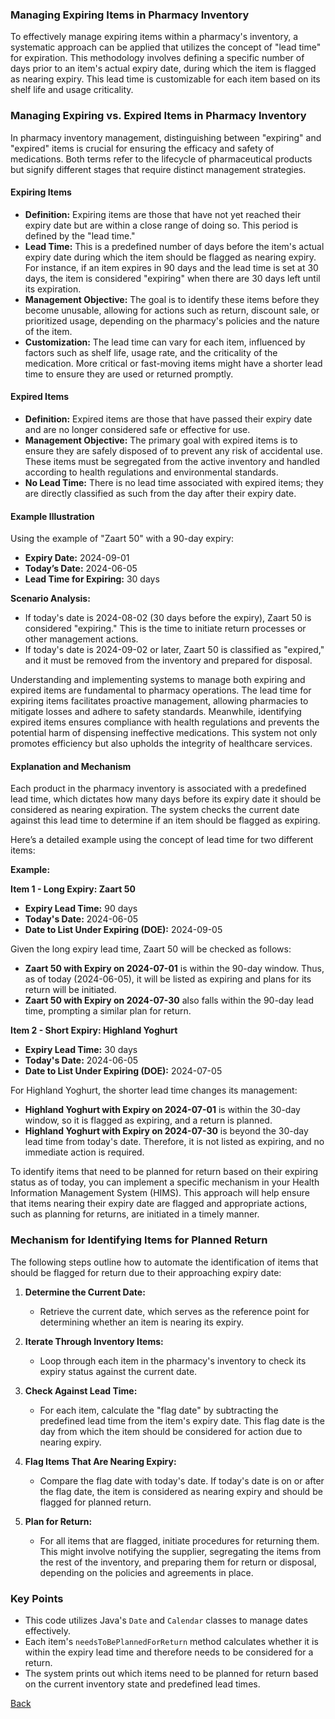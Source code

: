 ### Managing Expiring Items in Pharmacy Inventory

To effectively manage expiring items within a pharmacy's inventory, a systematic approach can be applied that utilizes the concept of "lead time" for expiration. This methodology involves defining a specific number of days prior to an item's actual expiry date, during which the item is flagged as nearing expiry. This lead time is customizable for each item based on its shelf life and usage criticality.


### Managing Expiring vs. Expired Items in Pharmacy Inventory

In pharmacy inventory management, distinguishing between "expiring" and "expired" items is crucial for ensuring the efficacy and safety of medications. Both terms refer to the lifecycle of pharmaceutical products but signify different stages that require distinct management strategies.

#### Expiring Items

- **Definition:** Expiring items are those that have not yet reached their expiry date but are within a close range of doing so. This period is defined by the "lead time."
- **Lead Time:** This is a predefined number of days before the item's actual expiry date during which the item should be flagged as nearing expiry. For instance, if an item expires in 90 days and the lead time is set at 30 days, the item is considered "expiring" when there are 30 days left until its expiration.
- **Management Objective:** The goal is to identify these items before they become unusable, allowing for actions such as return, discount sale, or prioritized usage, depending on the pharmacy's policies and the nature of the item.
- **Customization:** The lead time can vary for each item, influenced by factors such as shelf life, usage rate, and the criticality of the medication. More critical or fast-moving items might have a shorter lead time to ensure they are used or returned promptly.

#### Expired Items

- **Definition:** Expired items are those that have passed their expiry date and are no longer considered safe or effective for use.
- **Management Objective:** The primary goal with expired items is to ensure they are safely disposed of to prevent any risk of accidental use. These items must be segregated from the active inventory and handled according to health regulations and environmental standards.
- **No Lead Time:** There is no lead time associated with expired items; they are directly classified as such from the day after their expiry date.

#### Example Illustration

Using the example of "Zaart 50" with a 90-day expiry:

- **Expiry Date:** 2024-09-01
- **Today’s Date:** 2024-06-05
- **Lead Time for Expiring:** 30 days

**Scenario Analysis:**

- If today's date is 2024-08-02 (30 days before the expiry), Zaart 50 is considered "expiring." This is the time to initiate return processes or other management actions.
- If today's date is 2024-09-02 or later, Zaart 50 is classified as "expired," and it must be removed from the inventory and prepared for disposal.

Understanding and implementing systems to manage both expiring and expired items are fundamental to pharmacy operations. The lead time for expiring items facilitates proactive management, allowing pharmacies to mitigate losses and adhere to safety standards. Meanwhile, identifying expired items ensures compliance with health regulations and prevents the potential harm of dispensing ineffective medications. This system not only promotes efficiency but also upholds the integrity of healthcare services.

#### Explanation and Mechanism

Each product in the pharmacy inventory is associated with a predefined lead time, which dictates how many days before its expiry date it should be considered as nearing expiration. The system checks the current date against this lead time to determine if an item should be flagged as expiring.

Here’s a detailed example using the concept of lead time for two different items:

**Example:**

**Item 1 - Long Expiry: Zaart 50**

- **Expiry Lead Time:** 90 days
- **Today's Date:** 2024-06-05
- **Date to List Under Expiring (DOE):** 2024-09-05

Given the long expiry lead time, Zaart 50 will be checked as follows:

- **Zaart 50 with Expiry on 2024-07-01** is within the 90-day window. Thus, as of today (2024-06-05), it will be listed as expiring and plans for its return will be initiated.
- **Zaart 50 with Expiry on 2024-07-30** also falls within the 90-day lead time, prompting a similar plan for return.

**Item 2 - Short Expiry: Highland Yoghurt**

- **Expiry Lead Time:** 30 days
- **Today's Date:** 2024-06-05
- **Date to List Under Expiring (DOE):** 2024-07-05

For Highland Yoghurt, the shorter lead time changes its management:

- **Highland Yoghurt with Expiry on 2024-07-01** is within the 30-day window, so it is flagged as expiring, and a return is planned.
- **Highland Yoghurt with Expiry on 2024-07-30** is beyond the 30-day lead time from today's date. Therefore, it is not listed as expiring, and no immediate action is required.

To identify items that need to be planned for return based on their expiring status as of today, you can implement a specific mechanism in your Health Information Management System (HIMS). This approach will help ensure that items nearing their expiry date are flagged and appropriate actions, such as planning for returns, are initiated in a timely manner.

### Mechanism for Identifying Items for Planned Return

The following steps outline how to automate the identification of items that should be flagged for return due to their approaching expiry date:

1. **Determine the Current Date:**
   - Retrieve the current date, which serves as the reference point for determining whether an item is nearing its expiry.

2. **Iterate Through Inventory Items:**
   - Loop through each item in the pharmacy's inventory to check its expiry status against the current date.

3. **Check Against Lead Time:**
   - For each item, calculate the "flag date" by subtracting the predefined lead time from the item's expiry date. This flag date is the day from which the item should be considered for action due to nearing expiry.

4. **Flag Items That Are Nearing Expiry:**
   - Compare the flag date with today's date. If today's date is on or after the flag date, the item is considered as nearing expiry and should be flagged for planned return.

5. **Plan for Return:**
   - For all items that are flagged, initiate procedures for returning them. This might involve notifying the supplier, segregating the items from the rest of the inventory, and preparing them for return or disposal, depending on the policies and agreements in place.

### Key Points

- This code utilizes Java's `Date` and `Calendar` classes to manage dates effectively.
- Each item's `needsToBePlannedForReturn` method calculates whether it is within the expiry lead time and therefore needs to be considered for a return.
- The system prints out which items need to be planned for return based on the current inventory state and predefined lead times.


[Back](https://github.com/hmislk/hmis/wiki/Pharmaceutical-Logistics)
